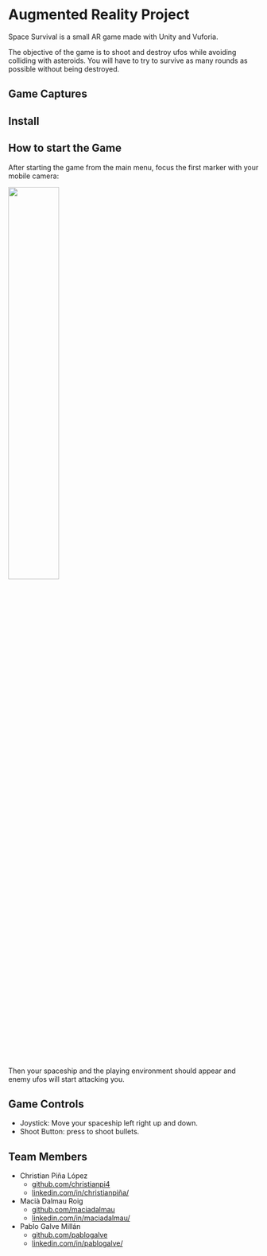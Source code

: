 # Augmented Reality Project
 
Space Survival is a small AR game made with Unity and Vuforia.

The objective of the game is to shoot and destroy ufos while avoiding colliding with asteroids. You will have to try to survive as many rounds as possible without being destroyed.

## Game Captures


## Install

## How to start the Game

After starting the game from the main menu, focus the first marker with your mobile camera:

<img src="https://user-images.githubusercontent.com/47743853/119806649-b09e9000-bee2-11eb-87fb-4d0f7c8b5f39.png"  width="45%"></img>

Then your spaceship and the playing environment should appear and enemy ufos will start attacking you.


## Game Controls

- Joystick: Move your spaceship left right up and down.
- Shoot Button: press to shoot bullets.

## Team Members

- Christian Piña López
  - [github.com/christianpi4](https://github.com/christianpi4)
  - [linkedin.com/in/christianpiña/](https://www.linkedin.com/in/christian-p-9007b012a/)
- Macià Dalmau Roig 
  - [github.com/maciadalmau](https://github.com/maciadalmau)
  - [linkedin.com/in/maciadalmau/](https://www.linkedin.com/in/macià-dalmau-roig-15204520a/)
- Pablo Galve Millán 
  - [github.com/pablogalve](https://github.com/pablogalve)
  - [linkedin.com/in/pablogalve/](https://www.linkedin.com/in/pablogalve/)
